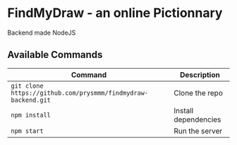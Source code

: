 # FindMyDraw - an online Pictionnary

Backend made NodeJS

## Available Commands
| Command | Description |
|---------|-------------|
|`git clone https://github.com/prysmmm/findmydraw-backend.git `| Clone the repo|
| `npm install` | Install dependencies |
| `npm start` | Run the server |
